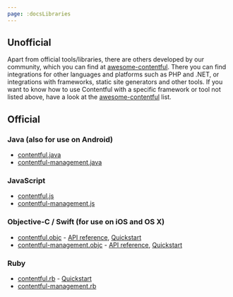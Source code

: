 ```yaml
---
page: :docsLibraries
---
```


## Unofficial

Apart from official tools/libraries, there are others developed by our community, which you can find at [awesome-contentful](https://github.com/contentful-labs/awesome-contentful).
There you can find integrations for other languages and platforms such as PHP and .NET, or integrations with frameworks, static site generators and other tools.
If you want to know how to use Contentful with a specific framework or tool not listed above, have a look at the [awesome-contentful](https://github.com/contentful-labs/awesome-contentful) list.

## Official

### Java (also for use on Android)

- [contentful.java](https://github.com/contentful/contentful.java)
- [contentful-management.java](https://github.com/contentful/contentful-management.java)

### JavaScript

- [contentful.js](https://github.com/contentful/contentful.js)
- [contentful-management.js](https://github.com/contentful/contentful-management.js)

### Objective-C / Swift (for use on iOS and OS X)

- [contentful.objc](https://github.com/contentful/contentful.objc) - [API reference](http://cocoadocs.org/docsets/ContentfulDeliveryAPI), [Quickstart](/developers/docs/tutorials/ios/using-delivery-api-on-ios/)
- [contentful-management.objc](https://github.com/contentful/contentful-management.objc) - [API reference](http://cocoadocs.org/docsets/ContentfulManagementAPI), [Quickstart](/developers/docs/tutorials/ios/using-management-api-on-ios/)


### Ruby

- [contentful.rb](https://github.com/contentful/contentful.rb) - [Quickstart](/developers/docs/tutorials/ruby/getting-started-with-contentful-and-ruby/)
- [contentful-management.rb](https://github.com/contentful/contentful-management.rb)


